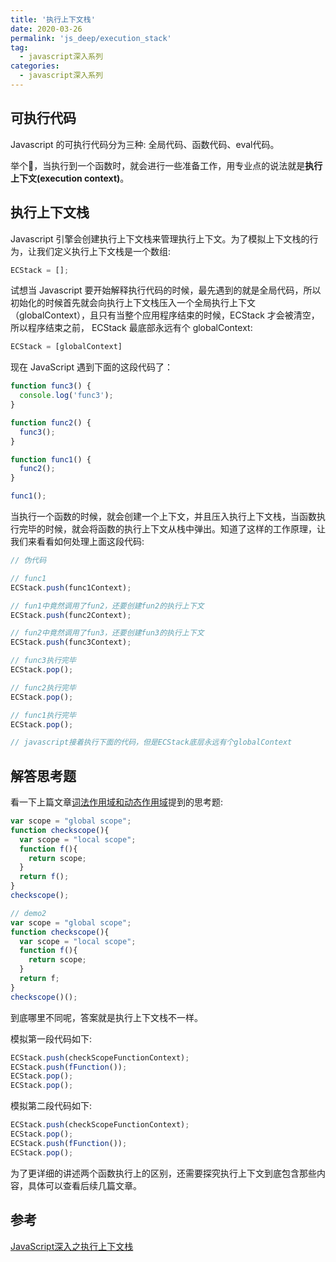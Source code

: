 ```yaml
---
title: '执行上下文栈'
date: 2020-03-26
permalink: 'js_deep/execution_stack'
tag:
  - javascript深入系列
categories:
  - javascript深入系列
---
```


## 可执行代码

Javascript 的可执行代码分为三种: 全局代码、函数代码、eval代码。

举个🌰，当执行到一个函数时，就会进行一些准备工作，用专业点的说法就是**执行上下文(execution context)**。

## 执行上下文栈

Javascript 引擎会创建执行上下文栈来管理执行上下文。为了模拟上下文栈的行为，让我们定义执行上下文栈是一个数组:

```js
ECStack = [];
```

试想当 Javascript 要开始解释执行代码的时候，最先遇到的就是全局代码，所以初始化的时候首先就会向执行上下文栈压入一个全局执行上下文（globalContext），且只有当整个应用程序结束的时候，ECStack 才会被清空，所以程序结束之前， ECStack 最底部永远有个 globalContext:

```js
ECStack = [globalContext]
```

现在 JavaScript 遇到下面的这段代码了：

```js
function func3() {
  console.log('func3');
}

function func2() {
  func3();
}

function func1() {
  func2();
}

func1();
```

当执行一个函数的时候，就会创建一个上下文，并且压入执行上下文栈，当函数执行完毕的时候，就会将函数的执行上下文从栈中弹出。知道了这样的工作原理，让我们来看看如何处理上面这段代码:

```js
// 伪代码

// func1
ECStack.push(func1Context);

// fun1中竟然调用了fun2，还要创建fun2的执行上下文
ECStack.push(func2Context);

// fun2中竟然调用了fun3，还要创建fun3的执行上下文
ECStack.push(func3Context);

// func3执行完毕
ECStack.pop();

// func2执行完毕
ECStack.pop();

// func1执行完毕
ECStack.pop();

// javascript接着执行下面的代码，但是ECStack底层永远有个globalContext
```

## 解答思考题

看一下上篇文章[词法作用域和动态作用域](./2.词法作用域和动态作用域.md)提到的思考题:

```js
var scope = "global scope";
function checkscope(){
  var scope = "local scope";
  function f(){
    return scope;
  }
  return f();
}
checkscope();

// demo2
var scope = "global scope";
function checkscope(){
  var scope = "local scope";
  function f(){
    return scope;
  }
  return f;
}
checkscope()();
```

到底哪里不同呢，答案就是执行上下文栈不一样。

模拟第一段代码如下:

```js
ECStack.push(checkScopeFunctionContext);
ECStack.push(fFunction());
ECStack.pop();
ECStack.pop();
```

模拟第二段代码如下:

```js
ECStack.push(checkScopeFunctionContext);
ECStack.pop();
ECStack.push(fFunction());
ECStack.pop();
```

为了更详细的讲述两个函数执行上的区别，还需要探究执行上下文到底包含那些内容，具体可以查看后续几篇文章。

## 参考

[JavaScript深入之执行上下文栈](https://github.com/mqyqingfeng/Blog/issues/4)
